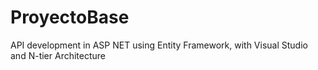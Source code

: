 # ProyectoBase
API development in ASP NET  using Entity Framework, with Visual Studio and  N-tier Architecture
